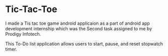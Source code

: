 # Tic-Tac-Toe
I made a Tis tac toe game android applicaion as a part of android app development internship which was the Second task assigned to me by Prodigy Infotech.

This To-Do list application allows users to start, pause, and reset stopwatch timer.
